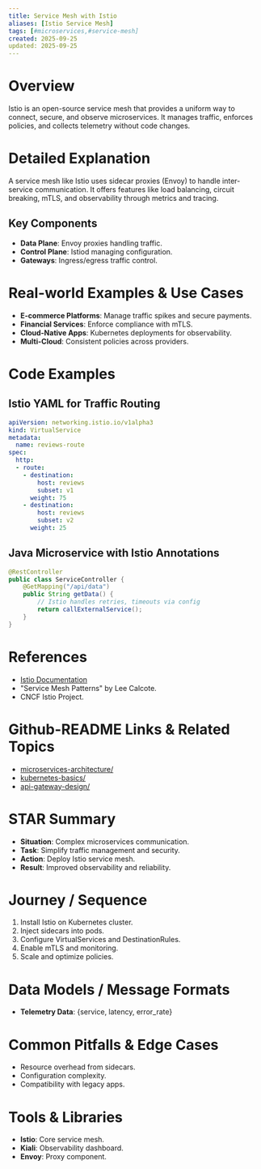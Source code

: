 ```yaml
---
title: Service Mesh with Istio
aliases: [Istio Service Mesh]
tags: [#microservices,#service-mesh]
created: 2025-09-25
updated: 2025-09-25
---
```


# Overview

Istio is an open-source service mesh that provides a uniform way to connect, secure, and observe microservices. It manages traffic, enforces policies, and collects telemetry without code changes.

# Detailed Explanation

A service mesh like Istio uses sidecar proxies (Envoy) to handle inter-service communication. It offers features like load balancing, circuit breaking, mTLS, and observability through metrics and tracing.

## Key Components
- **Data Plane**: Envoy proxies handling traffic.
- **Control Plane**: Istiod managing configuration.
- **Gateways**: Ingress/egress traffic control.

# Real-world Examples & Use Cases

- **E-commerce Platforms**: Manage traffic spikes and secure payments.
- **Financial Services**: Enforce compliance with mTLS.
- **Cloud-Native Apps**: Kubernetes deployments for observability.
- **Multi-Cloud**: Consistent policies across providers.

# Code Examples

## Istio YAML for Traffic Routing
```yaml
apiVersion: networking.istio.io/v1alpha3
kind: VirtualService
metadata:
  name: reviews-route
spec:
  http:
  - route:
    - destination:
        host: reviews
        subset: v1
      weight: 75
    - destination:
        host: reviews
        subset: v2
      weight: 25
```

## Java Microservice with Istio Annotations
```java
@RestController
public class ServiceController {
    @GetMapping("/api/data")
    public String getData() {
        // Istio handles retries, timeouts via config
        return callExternalService();
    }
}
```

# References

- [Istio Documentation](https://istio.io/latest/docs/)
- "Service Mesh Patterns" by Lee Calcote.
- CNCF Istio Project.

# Github-README Links & Related Topics

- [microservices-architecture/](microservices-architecture/)
- [kubernetes-basics/](kubernetes-basics/)
- [api-gateway-design/](api-gateway-design/)

# STAR Summary

- **Situation**: Complex microservices communication.
- **Task**: Simplify traffic management and security.
- **Action**: Deploy Istio service mesh.
- **Result**: Improved observability and reliability.

# Journey / Sequence

1. Install Istio on Kubernetes cluster.
2. Inject sidecars into pods.
3. Configure VirtualServices and DestinationRules.
4. Enable mTLS and monitoring.
5. Scale and optimize policies.

# Data Models / Message Formats

- **Telemetry Data**: {service, latency, error_rate}

# Common Pitfalls & Edge Cases

- Resource overhead from sidecars.
- Configuration complexity.
- Compatibility with legacy apps.

# Tools & Libraries

- **Istio**: Core service mesh.
- **Kiali**: Observability dashboard.
- **Envoy**: Proxy component.